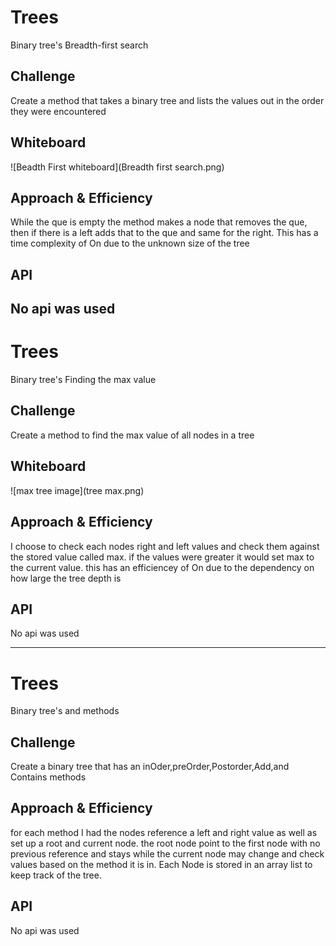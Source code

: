 # Trees
Binary tree's Breadth-first search

## Challenge
Create a method that takes a binary tree and lists the values out in the order they were encountered

## Whiteboard

![Beadth First whiteboard](Breadth first search.png)

## Approach & Efficiency
While the que is empty the method makes a node that removes the que, then if there is a left adds that to the que and same for the right. This has a time complexity of On due to the unknown size of the tree

## API
No api was used
-------------------------------------------------------------------------------------------------------------------------------------------------------------------------------------------------------------------------------------------------

# Trees
Binary tree's Finding the max value

## Challenge
Create a method to find the max value of all nodes in a tree

## Whiteboard

![max tree image](tree max.png)

## Approach & Efficiency
I choose to check each nodes right and left values and check them against the stored value called max. if the values were greater it would set max to the current value. this has an efficiencey of On due to the dependency on how large the tree depth is

## API
No api was used


----------------------------------------------------------------------------------------------------------------------------------------------------------------------------------------------------------------------------------------------------------------------
# Trees
Binary tree's and methods

## Challenge
Create a binary tree that has an inOder,preOrder,Postorder,Add,and Contains methods

## Approach & Efficiency
for each method I had the nodes reference a left and right value as well as set up a root and current node. the root node
point to the first node with no previous reference and stays while the current node may change and check values based on the
method it is in. Each Node is stored in an array list to keep track of the tree.
## API
No api was used
